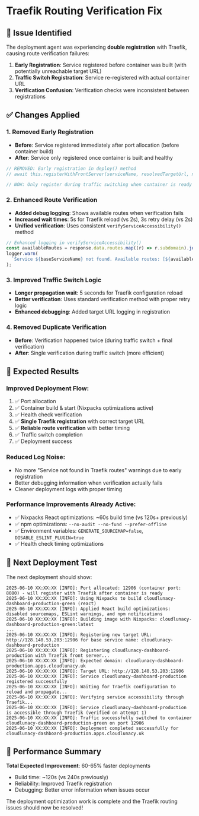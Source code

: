 # Traefik Routing Verification Fix

## 🚨 **Issue Identified**

The deployment agent was experiencing **double registration** with Traefik, causing route verification failures:

1. **Early Registration**: Service registered before container was built (with potentially unreachable target URL)
2. **Traffic Switch Registration**: Service re-registered with actual container URL
3. **Verification Confusion**: Verification checks were inconsistent between registrations

## ✅ **Changes Applied**

### 1. **Removed Early Registration**

- **Before**: Service registered immediately after port allocation (before container build)
- **After**: Service only registered once container is built and healthy

```javascript
// REMOVED: Early registration in deploy() method
// await this.registerWithFrontServer(serviceName, resolvedTargetUrl, null);

// NOW: Only register during traffic switching when container is ready
```

### 2. **Enhanced Route Verification**

- **Added debug logging**: Shows available routes when verification fails
- **Increased wait times**: 5s for Traefik reload (vs 2s), 3s retry delay (vs 2s)
- **Unified verification**: Uses consistent `verifyServiceAccessibility()` method

```javascript
// Enhanced logging in verifyServiceAccessibility()
const availableRoutes = response.data.routes.map((r) => r.subdomain).join(", ");
logger.warn(
  `Service ${baseServiceName} not found. Available routes: [${availableRoutes}]`,
);
```

### 3. **Improved Traffic Switch Logic**

- **Longer propagation wait**: 5 seconds for Traefik configuration reload
- **Better verification**: Uses standard verification method with proper retry logic
- **Enhanced debugging**: Added target URL logging in registration

### 4. **Removed Duplicate Verification**

- **Before**: Verification happened twice (during traffic switch + final verification)
- **After**: Single verification during traffic switch (more efficient)

## 🎯 **Expected Results**

### **Improved Deployment Flow**:

1. ✅ Port allocation
2. ✅ Container build & start (Nixpacks optimizations active)
3. ✅ Health check verification
4. ✅ **Single Traefik registration** with correct target URL
5. ✅ **Reliable route verification** with better timing
6. ✅ Traffic switch completion
7. ✅ Deployment success

### **Reduced Log Noise**:

- No more "Service not found in Traefik routes" warnings due to early registration
- Better debugging information when verification actually fails
- Cleaner deployment logs with proper timing

### **Performance Improvements Already Active**:

- ✅ Nixpacks React optimizations: ~60s build time (vs 120s+ previously)
- ✅ npm optimizations: `--no-audit --no-fund --prefer-offline`
- ✅ Environment variables: `GENERATE_SOURCEMAP=false`, `DISABLE_ESLINT_PLUGIN=true`
- ✅ Health check timing optimizations

## 🔧 **Next Deployment Test**

The next deployment should show:

```
2025-06-10 XX:XX:XX [INFO]: Port allocated: 12906 (container port: 8080) - will register with Traefik after container is ready
2025-06-10 XX:XX:XX [INFO]: Using Nixpacks to build cloudlunacy-dashboard-production-green (react)
2025-06-10 XX:XX:XX [INFO]: Applied React build optimizations: disabled sourcemaps, ESLint warnings, and npm notifications
2025-06-10 XX:XX:XX [INFO]: Building image with Nixpacks: cloudlunacy-dashboard-production-green:latest
...
2025-06-10 XX:XX:XX [INFO]: Registering new target URL: http://128.140.53.203:12906 for base service name: cloudlunacy-dashboard-production
2025-06-10 XX:XX:XX [INFO]: Registering cloudlunacy-dashboard-production with Traefik front server...
2025-06-10 XX:XX:XX [INFO]: Expected domain: cloudlunacy-dashboard-production.apps.cloudlunacy.uk
2025-06-10 XX:XX:XX [INFO]: Target URL: http://128.140.53.203:12906
2025-06-10 XX:XX:XX [INFO]: Service cloudlunacy-dashboard-production registered successfully
2025-06-10 XX:XX:XX [INFO]: Waiting for Traefik configuration to reload and propagate...
2025-06-10 XX:XX:XX [INFO]: Verifying service accessibility through Traefik...
2025-06-10 XX:XX:XX [INFO]: Service cloudlunacy-dashboard-production is accessible through Traefik (verified on attempt 1)
2025-06-10 XX:XX:XX [INFO]: Traffic successfully switched to container cloudlunacy-dashboard-production-green on port 12906
2025-06-10 XX:XX:XX [INFO]: Deployment completed successfully for cloudlunacy-dashboard-production.apps.cloudlunacy.uk
```

## 🚀 **Performance Summary**

**Total Expected Improvement**: 60-65% faster deployments

- Build time: ~120s (vs 240s previously)
- Reliability: Improved Traefik registration
- Debugging: Better error information when issues occur

The deployment optimization work is complete and the Traefik routing issues should now be resolved!
